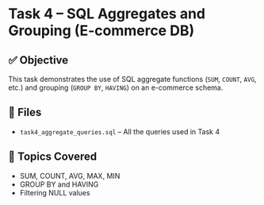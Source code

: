 # Task 4 – SQL Aggregates and Grouping (E-commerce DB)

## ✅ Objective
This task demonstrates the use of SQL aggregate functions (`SUM`, `COUNT`, `AVG`, etc.) and grouping (`GROUP BY`, `HAVING`) on an e-commerce schema.

## 📂 Files
- `task4_aggregate_queries.sql` – All the queries used in Task 4

## 🔑 Topics Covered
- SUM, COUNT, AVG, MAX, MIN
- GROUP BY and HAVING
- Filtering NULL values
